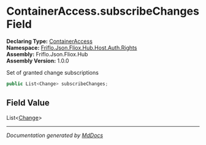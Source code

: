 ﻿<!--  
  <auto-generated>   
    The contents of this file were generated by a tool.  
    Changes to this file may be list if the file is regenerated  
  </auto-generated>   
-->

# ContainerAccess.subscribeChanges Field

**Declaring Type:** [ContainerAccess](../index.md)  
**Namespace:** [Friflo.Json.Fliox.Hub.Host.Auth.Rights](../../index.md)  
**Assembly:** Friflo.Json.Fliox.Hub  
**Assembly Version:** 1.0.0

Set of granted change subscriptions

```csharp
public List<Change> subscribeChanges;
```

## Field Value

List\<[Change](../../../../../Protocol/Tasks/Change/index.md)\>

___

*Documentation generated by [MdDocs](https://github.com/ap0llo/mddocs)*
